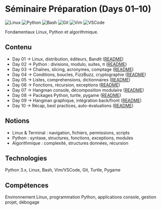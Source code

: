 # Séminaire Préparation (Days 01–10)

![Linux](https://img.shields.io/badge/Linux-FCC624?logo=linux&logoColor=black)
![Python](https://img.shields.io/badge/Python-3776AB?logo=python&logoColor=white)
![Bash](https://img.shields.io/badge/Bash-4EAA25?logo=gnubash&logoColor=white)
![Git](https://img.shields.io/badge/Git-F05032?logo=git&logoColor=white)
![Vim](https://img.shields.io/badge/Vim-019733?logo=vim&logoColor=white)
![VSCode](https://img.shields.io/badge/VSCode-007ACC?logo=visualstudiocode&logoColor=white)

Fondamentaux Linux, Python et algorithmique.

## Contenu
- Day 01 → Linux, distribution, éditeurs, Bandit ([README](Day_01/README.md))
- Day 02 → Python : divisions, modulo, suites, π ([README](Day_02/README.md))
- Day 03 → Chaînes, slicing, acronymes, comptage ([README](Day_03/README.md))
- Day 04 → Conditions, boucles, FizzBuzz, cryptographie ([README](Day_04/README.md))
- Day 05 → Listes, comprehensions, dictionnaires ([README](Day_05/README.md))
- Day 06 → Fonctions, récursion, exceptions ([README](Day_06/README.md))
- Day 07 → Hangman console, décomposition modulaire ([README](Day_07/README.md))
- Day 08 → Packages Python, turtle, pygame ([README](Day_08/README.md))
- Day 09 → Hangman graphique, intégration back/front ([README](Day_09/README.md))
- Day 10 → Récap, best practices, auto-évaluations ([README](Day_10/README.md))

## Notions
- Linux & Terminal : navigation, fichiers, permissions, scripts
- Python : syntaxe, structures, fonctions, exceptions, modules
- Algorithmique : complexité, structures données, récursion

## Technologies
Python 3.x, Linux, Bash, Vim/VSCode, Git, Turtle, Pygame

## Compétences
Environnement Linux, programmation Python, applications console, gestion projet, débogage